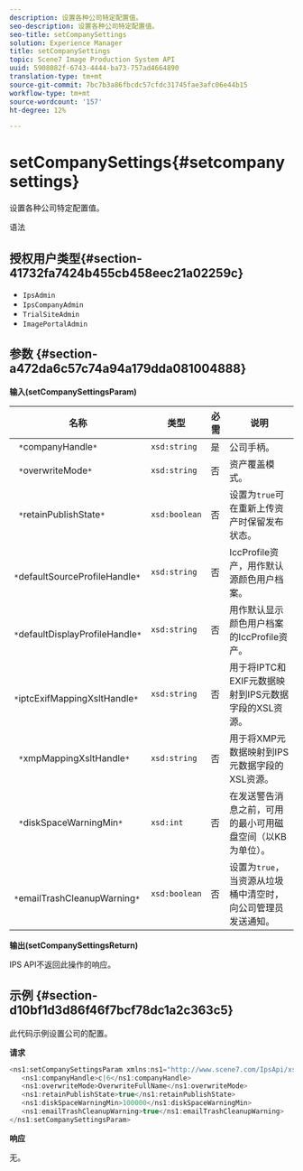 ```yaml
---
description: 设置各种公司特定配置值。
seo-description: 设置各种公司特定配置值。
seo-title: setCompanySettings
solution: Experience Manager
title: setCompanySettings
topic: Scene7 Image Production System API
uuid: 5908082f-6743-4444-ba73-757ad4664890
translation-type: tm+mt
source-git-commit: 7bc7b3a86fbcdc57cfdc31745fae3afc06e44b15
workflow-type: tm+mt
source-wordcount: '157'
ht-degree: 12%

---
```



# setCompanySettings{#setcompanysettings}

设置各种公司特定配置值。

语法

## 授权用户类型{#section-41732fa7424b455cb458eec21a02259c}

* `IpsAdmin`
* `IpsCompanyAdmin`
* `TrialSiteAdmin`
* `ImagePortalAdmin`

## 参数 {#section-a472da6c57c74a94a179dda081004888}

**输入(setCompanySettingsParam)**

| 名称 | 类型 | 必需 | 说明 |
|---|---|---|---|
| ` *`companyHandle`*` | `xsd:string` | 是 | 公司手柄。 |
| ` *`overwriteMode`*` | `xsd:string` | 否 | 资产覆盖模式。 |
| ` *`retainPublishState`*` | `xsd:boolean` | 否 | 设置为`true`可在重新上传资产时保留发布状态。 |
| ` *`defaultSourceProfileHandle`*` | `xsd:string` | 否 | IccProfile资产，用作默认源颜色用户档案。 |
| ` *`defaultDisplayProfileHandle`*` | `xsd:string` | 否 | 用作默认显示颜色用户档案的IccProfile资产。 |
| ` *`iptcExifMappingXsltHandle`*` | `xsd:string` | 否 | 用于将IPTC和EXIF元数据映射到IPS元数据字段的XSL资源。 |
| ` *`xmpMappingXsltHandle`*` | `xsd:string` | 否 | 用于将XMP元数据映射到IPS元数据字段的XSL资源。 |
| ` *`diskSpaceWarningMin`*` | `xsd:int` | 否 | 在发送警告消息之前，可用的最小可用磁盘空间（以KB为单位）。 |
| ` *`emailTrashCleanupWarning`*` | `xsd:boolean` | 否 | 设置为`true`，当资源从垃圾桶中清空时，向公司管理员发送通知。 |

**输出(setCompanySettingsReturn)**

IPS API不返回此操作的响应。

## 示例 {#section-d10bf1d3d86f46f7bcf78dc1a2c363c5}

此代码示例设置公司的配置。

**请求**

```java
<ns1:setCompanySettingsParam xmlns:ns1="http://www.scene7.com/IpsApi/xsd/2008-01-15">
   <ns1:companyHandle>c|6</ns1:companyHandle>
   <ns1:overwriteMode>OverwriteFullName</ns1:overwriteMode>
   <ns1:retainPublishState>true</ns1:retainPublishState>
   <ns1:diskSpaceWarningMin>100000</ns1:diskSpaceWarningMin>
   <ns1:emailTrashCleanupWarning>true</ns1:emailTrashCleanupWarning>
</ns1:setCompanySettingsParam>
```

**响应**

无。
